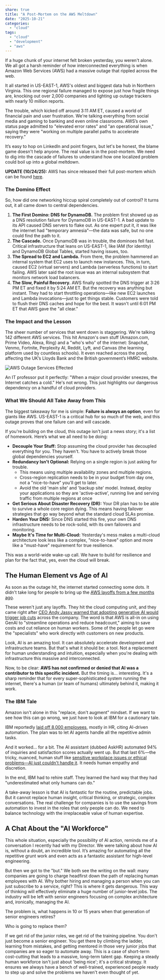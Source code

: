 ```yaml
---
share: true
title: "A Post-Mortem on the AWS Meltdown"
date: "2025-10-21"
categories:
  - "cloud"
tags:
  - "cloud"
  - "development"
  - "aws"
---
```


If a huge chunk of your internet felt broken yesterday, you weren't alone. We all got a harsh reminder of how interconnected everything is when Amazon Web Services (AWS) had a massive outage that rippled across the web.

It all started in US-EAST-1, AWS's oldest and biggest data hub in Northern Virginia. This one regional failure managed to expose just how fragile things are, knocking out over 2,000 companies and lighting up outage trackers with nearly 10 million reports.

The trouble, which kicked off around 3:11 AM ET, caused a world of financial pain and user frustration. We're talking everything from social media and gaming to banking and even online classrooms. AWS’s own status page admitted to "elevated error rates" and "an operational issue," saying they were "working on multiple parallel paths to accelerate recovery."

It’s easy to hop on LinkedIn and point fingers, but let's be honest, the blame game doesn't help anyone. The real value is in the post-mortem. We need to dig into the cascade of failures to understand how one localized problem could boil up into a global meltdown.

**UPDATE (10/24/25):** AWS has since released their full post-mortem which can be found [here](https://aws.amazon.com/message/101925/).

### The Domino Effect

So, how did one networking hiccup spiral completely out of control? It turns out, it all came down to central dependencies.

1.  **The First Domino: DNS for DynamoDB.** The problem first showed up as a DNS resolution failure for DynamoDB in US-EAST-1. A bad update to its API caused DNS servers to flake out. As one expert put it, it was like the internet had "temporary amnesia"—the data was safe, but no one could find the path to it.
2.  **The Cascade.** Once DynamoDB was in trouble, the dominoes fell fast. Critical infrastructure that leans on US-EAST-1, like IAM (for identity) and DynamoDB Global Tables, started having issues, too.
3.  **The Spread to EC2 and Lambda.** From there, the problem hammered an internal system that EC2 uses to launch new instances. This, in turn, caused EC2 (virtual servers) and Lambda (serverless functions) to start failing. AWS later said the root issue was an internal subsystem that monitors network load balancers.
4.  **The Slow, Painful Recovery.** AWS finally spotted the DNS trigger at 3:26 PM ET and fixed it by 5:24 AM ET. But the recovery was anything but instant. They had to start throttling operations—like new EC2 launches and Lambda invocations—just to get things stable. Customers were told to flush their DNS caches and hope for the best. It wasn't until 6:01 PM ET that AWS gave the "all clear."

### The Impact and the Lesson

The sheer number of services that went down is staggering. We're talking 142 different AWS services. This hit Amazon's own stuff (Amazon.com, Prime Video, Alexa, Ring) and a "who's who" of the internet: Snapchat, Venmo, Fortnite, Perplexity AI, Reddit, Lyft, and Canvas (the learning platform used by countless schools). It even reached across the pond, affecting the UK’s Lloyds Bank and the British government’s HMRC website.

![AWS Outage Services Effected](fe34sdf.png)

An IT professor put it perfectly: "When a major cloud provider sneezes, the Internet catches a cold." He's not wrong. This just highlights our dangerous dependency on a handful of cloud providers.

### What We Should All Take Away from This

The biggest takeaway for me is simple: **Failure is always an option**, even for giants like AWS. US-EAST-1 is a critical hub for so much of the web, and this outage proves that one failure can and will cascade.

If you're building on the cloud, this outage isn't just a news story; it's a list of homework. Here’s what we all need to be doing:

* **Decouple Your Stuff:** Stop assuming the cloud provider has decoupled everything for you. They haven't. You have to actively break those global dependencies yourself.
* **Redundancy Isn't Optional:** Relying on a single region is just asking for trouble.
    * This means using multiple availability zones and multiple regions.
    * Cross-region replication needs to be in your budget from day one, not a "nice-to-have" you'll get to later.
    * Avoid the old 'main site' and 'backup site' model. Instead, deploy your applications so they are 'active-active', running live and serving traffic from multiple regions at once
* **Get Serious About Disaster Recovery (DR):** Your DR plan has to be able to survive a whole core region dying. This means having failover strategies that go way beyond what the standard cloud SLAs promise.
* **Harden Your DNS:** Since DNS started this fire, your own DNS infrastructure needs to be rock-solid, with its own failovers and monitoring.
* **Maybe It's Time for Multi-Cloud:** Yesterday's mess makes a multi-cloud architecture look less like a complex, "nice-to-have" option and more like a "must-have" requirement for true resilience.

This was a world-wide wake-up call. We have to build for resilience and plan for the fact that, yes, even the cloud will break.

## The Human Element vs Age of AI

As soon as the outage hit, the internet started connecting some dots. It didn't take long for people to bring up the [AWS layoffs from a few months ago](https://www.techrepublic.com/article/news-amazon-aws-layoffs-ai/).

These weren't just any layoffs. They hit the cloud computing unit, and they came right after [CEO Andy Jassy warned that adopting generative AI would trigger job cuts](https://www.reuters.com/business/retail-consumer/amazons-aws-cloud-computing-unit-cuts-least-hundreds-jobs-sources-say-2025-07-17/) across the company. The word is that AWS is all-in on using GenAI to "streamline operations and reduce headcount," aiming to save costs and cut reliance on human workers. Some of the people let go were the "specialists" who work directly with customers on new products.

Look, AI is an amazing tool. It can absolutely accelerate development and infrastructure teams. But that's what it should be: a tool. Not a replacement for human understanding and intuition, especially when you're dealing with infrastructure this massive and interconnected.

Now, to be clear: **AWS has not confirmed or denied that AI was a contributor to this specific incident.** But the timing is... interesting. It's a sharp reminder that for every super-sophisticated system running the internet, there's a human (or team of humans) ultimately behind it, making it work.

### The IBM Tale

Amazon isn't alone in this "replace, don't augment" mindset. If we want to see how this can go wrong, we just have to look at IBM for a cautionary tale.

IBM reportedly [laid off 8,000 employees](https://www.linkedin.com/pulse/ibm-lays-off-8000-employees-ai-replaces-hr-roles-si5mc/), mostly in HR, citing AI-driven automation. The plan was to let AI agents handle all the repetitive admin tasks.

And it worked... for a bit. The AI assistant (dubbed AskHR) automated 94% of inquiries and satisfaction scores actually went up. But that last 6%—the tricky, nuanced, human stuff like [sensitive workplace issues or ethical problems—AI just couldn't handle it](https://resident.com/tech-and-gear/2025/05/27/ibm-replaced-8000-staff-with-aithen-rehired-them-heres-what-that-means). It needs human empathy and discretion.

In the end, IBM had to rehire staff. They learned the hard way that they had "underestimated what only humans can do."

A take-away lesson is that AI is fantastic for the routine, predictable jobs. But it cannot replace human insight, critical thinking, or strategic, complex conversations. The real challenge for companies is to use the savings from automation to invest in the roles that only people can do. We need to balance technology with the irreplaceable value of human expertise.

## A Chat About the "AI Workforce"

This whole situation, especially the possibility of AI action, reminds me of a conversation I recently had with my Director. We were talking about how AI is, without a doubt, an incredible tool. It’s amazing for automating all the repetitive grunt work and even acts as a fantastic assistant for high-level engineering.

But then we got to the "but." We both see the writing on the wall: many companies are going to charge headfirst down the path of replacing human employees with AI. Why bother hiring and managing a person when you can just subscribe to a service, right?  This is where it gets dangerous. This way of thinking will effectively eliminate a huge number of junior-level jobs. The industry will be left with senior engineers focusing on complex architecture and, ironically, managing the AI.

The problem is, what happens in 10 or 15 years when that generation of senior engineers retires?

Who is going to replace them?

If we get rid of the junior roles, we get rid of the training pipeline. You don't just become a senior engineer. You get there by climbing the ladder, learning from mistakes, and getting mentored in those very junior jobs that companies are so eager to automate away.  This is a case of short-term cost-cutting that leads to a massive, long-term talent gap. Keeping a steady human workforce isn't just about 'being nice'; it's a critical strategy. It ensures we always have a bench of well-trained, experienced people ready to step up and solve the problems we haven't even thought of yet.
